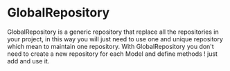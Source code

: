 # GlobalRepository
GlobalRepository is a generic repository that replace all the repositories in your project, in this way you will just need to use one and unique repository which mean to maintain one repository. With GlobalRepository you don't need to create a new repository for each Model and define methods ! just add and use it.
